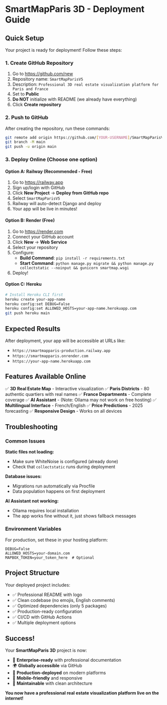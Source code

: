 # SmartMapParis 3D - Deployment Guide

## Quick Setup

Your project is ready for deployment! Follow these steps:

### 1. Create GitHub Repository

1. Go to https://github.com/new
2. Repository name: `SmartMapParisV5`
3. Description: `Professional 3D real estate visualization platform for Paris and France`
4. Set to **Public**
5. **Do NOT** initialize with README (we already have everything)
6. Click **Create repository**

### 2. Push to GitHub

After creating the repository, run these commands:

```bash
git remote add origin https://github.com/[YOUR-USERNAME]/SmartMapParisV5.git
git branch -M main
git push -u origin main
```

### 3. Deploy Online (Choose one option)

#### Option A: Railway (Recommended - Free)
1. Go to https://railway.app
2. Sign up/login with GitHub
3. Click **New Project** → **Deploy from GitHub repo**
4. Select `SmartMapParisV5`
5. Railway will auto-detect Django and deploy
6. Your app will be live in minutes!

#### Option B: Render (Free)
1. Go to https://render.com
2. Connect your GitHub account
3. Click **New** → **Web Service**
4. Select your repository
5. Configure:
   - **Build Command**: `pip install -r requirements.txt`
   - **Start Command**: `python manage.py migrate && python manage.py collectstatic --noinput && gunicorn smartmap.wsgi`
6. Deploy!

#### Option C: Heroku
```bash
# Install Heroku CLI first
heroku create your-app-name
heroku config:set DEBUG=False
heroku config:set ALLOWED_HOSTS=your-app-name.herokuapp.com
git push heroku main
```

## Expected Results

After deployment, your app will be accessible at URLs like:
- `https://smartmapparis-production.railway.app`
- `https://smartmapparis.onrender.com`
- `https://your-app-name.herokuapp.com`

## Features Available Online

✅ **3D Real Estate Map** - Interactive visualization
✅ **Paris Districts** - 80 authentic quartiers with real names
✅ **France Departments** - Complete coverage
✅ **AI Assistant** - (Note: Ollama may not work on free hosting)
✅ **Multilingual Interface** - French/English
✅ **Price Predictions** - 2025 forecasting
✅ **Responsive Design** - Works on all devices

## Troubleshooting

### Common Issues

**Static files not loading:**
- Make sure WhiteNoise is configured (already done)
- Check that `collectstatic` runs during deployment

**Database issues:**
- Migrations run automatically via Procfile
- Data population happens on first deployment

**AI Assistant not working:**
- Ollama requires local installation
- The app works fine without it, just shows fallback messages

### Environment Variables

For production, set these in your hosting platform:
```
DEBUG=False
ALLOWED_HOSTS=your-domain.com
MAPBOX_TOKEN=your_token_here  # Optional
```

## Project Structure

Your deployed project includes:
- ✅ Professional README with logo
- ✅ Clean codebase (no emojis, English comments)
- ✅ Optimized dependencies (only 5 packages)
- ✅ Production-ready configuration
- ✅ CI/CD with GitHub Actions
- ✅ Multiple deployment options

## Success!

Your **SmartMapParis 3D** project is now:
- 🏢 **Enterprise-ready** with professional documentation
- 🌍 **Globally accessible** via GitHub
- 🚀 **Production-deployed** on modern platforms
- 📱 **Mobile-friendly** and responsive
- 🔧 **Maintainable** with clean architecture

**You now have a professional real estate visualization platform live on the internet!** 